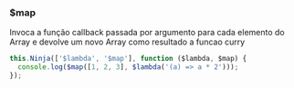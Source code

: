 ### $map

Invoca a função callback passada por argumento para cada elemento do Array e devolve um novo Array como resultado a funcao curry

```javascript
this.Ninja(['$lambda', '$map'], function ($lambda, $map) {
  console.log($map([1, 2, 3], $lambda('(a) => a * 2')));
});
```
